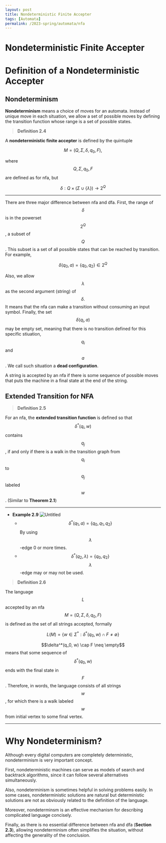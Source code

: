 ```yaml
---
layout: post
title: Nondeterministic Finite Accepter
tags: [Automata]
permalink: /2023-spring/automata/nfa
---
```


# Nondeterministic Finite Accepter

# Definition of a Nondeterministic Accepter

## Nondeterminism

**Nondeterminism** means a choice of moves for an automata. Instead of unique move in each situation, we allow a set of possible moves by defining the transition function whose range is a set of possible states.

> **Definition 2.4**

A **nondeterministic finite accepter** is defined by the quintuple

$$
M=(Q,\Sigma, \delta, q_0, F),
$$

where $$Q,\Sigma, q_0, F$$ are defined as for nfa, but

$$
\delta: Q\times (\Sigma\cup\{\lambda\})\rightarrow 2^Q
$$

---

There are three major difference between nfa and dfa. First, the range of $$\delta$$ is in the powerset $$2^Q$$, a subset of $$Q$$. This subset is a set of all possible states that can be reached by transition. For example,

$$
\delta(q_0, a)=\{q_0, q_2\} \in 2^Q
$$

Also, we allow $$\lambda$$ as the second argument (string) of $$\delta.$$ It means that the nfa can make a transition without consuming an input symbol. Finally, the set $$\delta(q_i, a)$$ may be empty set, meaning that there is no transition defined for this specific stiuation, $$q_i$$ and $$a$$. We call such situation a **dead configuration**.

A string is accepted by an nfa if there is some sequence of possible moves that puts the machine in a final state at the end of the string.

## Extended Transition for NFA

> **Definition 2.5**

For an nfa, the **extended transition function** is defined so that $$\delta^*(q_i, w)$$ contains $$q_j$$, if and only if there is a walk in the transition graph from $$q_i$$ to $$q_j$$ labeled $$w$$. (Similar to **Theorem 2.1**)

---

- **Example 2.9**
  ![Untitled](Nondeterministic%20Finite%20Accepter%2083a7c32fbaa847b9ba085e1a29a8eb53/Untitled.png)
  - $$\delta^*(q_1, a) = \{q_0, q_1, q_2\}$$ By using $$\lambda$$ -edge 0 or more times.
  - $$\delta^*(q_2, \lambda) = \{q_0, q_2\}$$ $$\lambda$$-edge may or may not be used.

> **Definition 2.6**

The language $$L$$ accepted by an nfa $$M=(Q,\Sigma, \delta, q_0, F)$$ is defined as the set of all strings accepted, formally

$$
L(M) = \{w\in\Sigma^*: \delta^*(q_0, w) \cap F \neq \emptyset\}
$$

$$\delta^*(q_0, w) \cap F \neq \empty$$ means that some sequence of $$\delta^*(q_0, w)$$ ends with the final state in $$F$$. Therefore, in words, the language consists of all strings $$w$$ , for which there is a walk labeled $$w$$ from initial vertex to some final vertex.

---

# Why Nondeterminism?

Although every digital computers are completely deterministic, nondeterminism is very important concept.

First, nondeterministic machines can serve as models of search and backtrack algorithms, since it can follow several alternatives simultaneously.

Also, nondeterminism is sometimes helpful in solving problems easily. In some cases, nondeterministic solutions are natural but deterministic solutions are not as obviously related to the definition of the language.

Moreover, nondeterminsm is an effective mechanism for describing complicated language concisely.

Finally, as there is no essential difference between nfa and dfa (**Section 2.3**), allowing nondeterminism often simplifies the situation, without affecting the generality of the conclusion.
